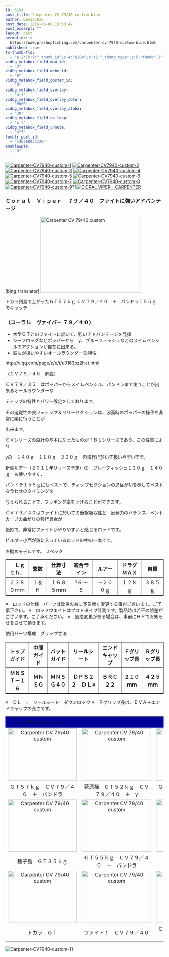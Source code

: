 ```yaml
---
ID: 6191
post_title: Carpenter CV 79/40 custom blue
author: Davidchau
post_date: 2016-06-06 19:53:42
post_excerpt: ""
layout: post
permalink: >
  https://www.proshopfishing.com/carpenter-cv-7940-custom-blue.html
published: true
tc-thumb-fld:
  - 'a:2:{s:9:"_thumb_id";s:4:"6204";s:11:"_thumb_type";s:5:"thumb";}'
vidbg_metabox_field_mp4_id:
  - "0"
vidbg_metabox_field_webm_id:
  - "0"
vidbg_metabox_field_poster_id:
  - "0"
vidbg_metabox_field_overlay:
  - 'off'
vidbg_metabox_field_overlay_color:
  - '#000'
vidbg_metabox_field_overlay_alpha:
  - "30"
vidbg_metabox_field_no_loop:
  - 'off'
vidbg_metabox_field_unmute:
  - 'off'
tumblr_post_id:
  - "146788033120"
enablewpts:
  - "0"
---
```

<a href="/wp-content/uploads/2016/06/Carpenter-CV7940-custom-1.jpg"><img src="/wp-content/uploads/2016/06/Carpenter-CV7940-custom-1-600x600.jpg" alt="Carpenter-CV7940-custom-1" /></a> <a href="/wp-content/uploads/2016/06/Carpenter-CV7940-custom-2.jpg"><img src="/wp-content/uploads/2016/06/Carpenter-CV7940-custom-2-600x600.jpg" alt="Carpenter-CV7940-custom-2" /></a> <a href="/wp-content/uploads/2016/06/Carpenter-CV7940-custom-3.jpg"><img src="/wp-content/uploads/2016/06/Carpenter-CV7940-custom-3-600x600.jpg" alt="Carpenter-CV7940-custom-3" /></a> <a href="/wp-content/uploads/2016/06/Carpenter-CV7940-custom-4.jpg"><img src="/wp-content/uploads/2016/06/Carpenter-CV7940-custom-4-600x600.jpg" alt="Carpenter-CV7940-custom-4" /></a> <a href="/wp-content/uploads/2016/06/Carpenter-CV7940-custom-5.jpg"><img src="/wp-content/uploads/2016/06/Carpenter-CV7940-custom-5-600x600.jpg" alt="Carpenter-CV7940-custom-5" /></a> <a href="/wp-content/uploads/2016/06/Carpenter-CV7940-custom-6.jpg"><img src="/wp-content/uploads/2016/06/Carpenter-CV7940-custom-6-600x600.jpg" alt="Carpenter-CV7940-custom-6" /></a> <a href="/wp-content/uploads/2016/06/Carpenter-CV7940-custom-7.jpg"><img src="/wp-content/uploads/2016/06/Carpenter-CV7940-custom-7-600x600.jpg" alt="Carpenter-CV7940-custom-7" /></a> <a href="/wp-content/uploads/2016/06/Carpenter-CV7940-custom-8.jpg"><img src="/wp-content/uploads/2016/06/Carpenter-CV7940-custom-8-600x600.jpg" alt="Carpenter-CV7940-custom-8" /></a> <a href="/wp-content/uploads/2016/06/Carpenter-CV7940-custom-9.jpg"><img src="/wp-content/uploads/2016/06/Carpenter-CV7940-custom-9-600x600.jpg" alt="Carpenter-CV7940-custom-9" /></a>??<a href="/wp-content/uploads/2016/06/CORAL-VIPER-CARPENTER.jpg"><img src="/wp-content/uploads/2016/06/CORAL-VIPER-CARPENTER-600x600.jpg" alt="CORAL VIPER - CARPENTER" /></a>
<h3><strong>Ｃｏｒａｌ　Ｖｉｐｅｒ </strong>　７９／４０　ファイトに強いアドバンテージ</h3>
[bing_translator]

<img title="Carpenter CV 79/40 custom" src="/wp-content/uploads/2016/05/carpenter-cv-7940-custom.jpg" alt="Carpenter CV 79/40 custom" width="320" height="240" />

トカラ列島で上がったＧＴ５７ｋｇ
ＣＶ７９／４０　＋　パンドラ１５５ｇ　でキャッチ
<h3>（コーラル　ヴァイパー ７９／４０）</h3>
<ul>
 	<li>大型ＧＴとのファイトに於いて、強いアドバンテージを発揮</li>
 	<li>シーフロッグなどポッパーから　γ、ブルーフィッシュなどのスイムペンシルのアクションが自在に出来る。</li>
 	<li>誰もが扱いやすいオールラウンダーな特性</li>
</ul>
http://v.qq.com/page/u/e/t/u0163pz2het.html

〈ＣＶ７９／４０　解説〉

ＣＶ７９／３５　はポッパーからスイムペンシル、パンドラまで使うことが出来るオールラウンダーな

ティップの特性とパワー設定をしております。

その追従性の良いティップ＆ベリーセクションは、波高時のポッパーの操作を非常に楽に行うことが

出来ます。

ＣＶシリーズの設計の基本になったものがＴＢＬシリーズであり、この性質により

γの　１４０ｇ　１６０ｇ　２００ｇ　の操作に於いて扱いやすいです。

新型ルアー（２０１１年リリース予定）の　ブルーフィッシュ１２０ｇ　１４０ｇ　も使いやすく、

パンドラ１５５ｇにもベストで、ティップセクションの追従が功を奏してベストな食わせのタイミングを

与えられることで、フッキング率を上げることができます。

ＣＶ７９／４０はファイトに於いての衝撃吸収性と　反発力のバランス、ベントカーブの曲がりの移行具合が

絶妙で、非常にファイトがやりやすいと感じるロッドです。

ビルダー小西が気に入っているロッドの中の一本です。

お勧めモデルです。
スペック
<table border="1">
<tbody>
<tr>
<th align="center" width="72">　Ｌｇｔｈ．</th>
<th align="center" width="64">繋数</th>
<th align="center" width="89">仕舞寸法</th>
<th align="center" width="83">適合ライン</th>
<th align="center" width="99">ルアー</th>
<th align="center" width="96">ドラグＭＡＸ</th>
<th align="center" width="79">自重</th>
</tr>
<tr>
<td align="center" width="72">２３８０ｍｍ</td>
<td align="center" width="64">１＆Ｈ</td>
<td align="center" width="89">１６８５ｍｍ</td>
<td align="center" width="83">?６～８</td>
<td align="center" width="99">～２００ｇ</td>
<td align="center" width="96">１２ｋｇ</td>
<td align="center" width="79">３８５ｇ</td>
</tr>
</tbody>
</table>
※　ロッドの仕様　パーツは改良の為に予告無く変更する事がございます。ご了承下さい。
※　ロッドウエイトはプロトタイプ計測です。製品時は若干の誤差がございます。ご了承ください。
※　価格変更がある場合は、事前にＨＰでお知らせをさせて頂きます。

使用パーツ構成　グリップ寸法
<table border="1">
<tbody>
<tr>
<th align="center">トップガイド</th>
<th align="center">中間ガイド</th>
<th align="center">バットガイド</th>
<th align="center">リールシート</th>
<th align="center">エンドキャップ</th>
<th align="center">Ｆグリップ長</th>
<th align="center">Ｒグリップ長</th>
</tr>
<tr>
<th align="center">ＭＮＳＴ－１６</th>
<th align="center">ＭＮＳＧ</th>
<th align="center">ＭＮＳＧ４０</th>
<th align="center">ＤＰＳ２２　ＤＬ※</th>
<th align="center">ＢＲＣ２２</th>
<th align="center">２１０ｍｍ</th>
<th align="center">４２５ｍｍ</th>
</tr>
</tbody>
</table>
※　ＤＬ　=　リールシート　ダウンロック
※　Ｒグリップ長は、ＥＶＡ＋エンドキャップの長さです。
<table border="0">
<tbody>
<tr>
<td colspan="3" align="left" bgcolor="#000099" height="35">　メモリアルフィッシュ</td>
</tr>
<tr>
<td align="center" valign="middle"><img title="Carpenter CV 79/40 custom" src="/wp-content/uploads/2016/05/carpenter-cv-7940-custom-1.jpg" alt="Carpenter CV 79/40 custom" width="220" height="165" /></td>
<td align="center" valign="middle"><img title="Carpenter CV 79/40 custom" src="/wp-content/uploads/2016/05/carpenter-cv-7940-custom-2.jpg" alt="Carpenter CV 79/40 custom" width="220" height="165" /></td>
<td align="center" valign="middle"><img title="Carpenter CV 79/40 custom" src="/wp-content/uploads/2016/05/carpenter-cv-7940-custom-3.jpg" alt="Carpenter CV 79/40 custom" width="220" height="165" /></td>
</tr>
<tr>
<td align="center" valign="middle">ＧＴ５７ｋｇ　ＣＶ７９／４０　＋　パンドラ</td>
<td align="center" valign="middle">菅原様　ＧＴ５２ｋｇ　ＣＶ７９／４０　＋　γ</td>
<td align="center" valign="middle">ＧＴ５５ｋｇ　ＣＶ７９／４０　＋　γ２５０ｇ</td>
</tr>
<tr>
<td align="center" valign="middle"><img title="Carpenter CV 79/40 custom" src="/wp-content/uploads/2016/05/carpenter-cv-7940-custom-4.jpg" alt="Carpenter CV 79/40 custom" width="220" height="165" /></td>
<td align="center" valign="middle"><img title="Carpenter CV 79/40 custom" src="/wp-content/uploads/2016/05/carpenter-cv-7940-custom-5.jpg" alt="Carpenter CV 79/40 custom" width="220" height="165" /></td>
<td align="center" valign="middle"><img title="Carpenter CV 79/40 custom" src="/wp-content/uploads/2016/05/carpenter-cv-7940-custom-6.jpg" alt="Carpenter CV 79/40 custom" width="220" height="165" /></td>
</tr>
<tr>
<td align="center" valign="middle">種子島　ＧＴ３５ｋｇ</td>
<td align="center" valign="middle">ＧＴ５５ｋｇ　ＣＶ７９／４０　＋　パンドラ</td>
<td align="center" valign="middle">トカラ　ＧＴ</td>
</tr>
<tr>
<td align="center" valign="middle"><img title="Carpenter CV 79/40 custom" src="/wp-content/uploads/2016/05/carpenter-cv-7940-custom-7.jpg" alt="Carpenter CV 79/40 custom" width="220" height="165" /></td>
<td align="center" valign="middle"><img title="Carpenter CV 79/40 custom" src="/wp-content/uploads/2016/05/carpenter-cv-7940-custom-8.jpg" alt="Carpenter CV 79/40 custom" width="220" height="165" /></td>
<td align="center" valign="middle"><img title="Carpenter CV 79/40 custom" src="/wp-content/uploads/2016/05/carpenter-cv-7940-custom-9.jpg" alt="Carpenter CV 79/40 custom" width="220" height="165" /></td>
</tr>
<tr>
<td align="center" valign="middle">トカラ　ＧＴ</td>
<td align="center" valign="middle">ファイト！　ＣＶ７９／４０</td>
<td align="center" valign="middle">ＣＶ７９／４０　＋　試作ルアー</td>
</tr>
</tbody>
</table>
<img src="/wp-content/uploads/2016/06/Carpenter-CV7940-custom-11-600x600.jpg" alt="Carpenter-CV7940-custom-11" />
